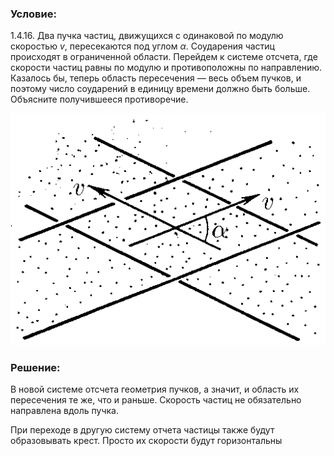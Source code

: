 ###  Условие:

$1.4.16.$ Два пучка частиц, движущихся с одинаковой по модулю скоростью $v$, пересекаются под углом $\alpha$. Соударения частиц происходят в ограниченной области. Перейдем к системе отсчета, где скорости частиц равны по модулю и противоположны по направлению. Казалось бы, теперь область пересечения — весь объем пучков, и поэтому число соударений в единицу времени должно быть больше. Объясните получившееся противоречие.

![ К задаче $1.4.16$ |515x379, 30%](../../img/1.4.16/statement.png)

###  Решение:

В новой системе отсчета геометрия пучков, а значит, и область их пересечения те же, что и раньше. Скорость частиц не обязательно направлена вдоль пучка.

При переходе в другую систему отчета частицы также будут образовывать крест. Просто их скорости будут горизонтальны